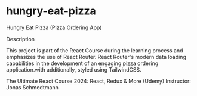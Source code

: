 # hungry-eat-pizza

Hungry Eat Pizza (Pizza Ordering App)

Description

This project is part of the React Course during the learning process and emphasizes the use of React Router.
React Router's modern data loading capabilities in the development of an engaging pizza ordering application.with additionally, styled using TailwindCSS.


The Ultimate React Course 2024: React, Redux & More (Udemy)
Instructor: Jonas Schmedtmann

